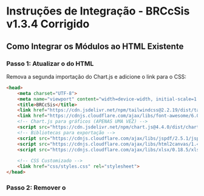 # Instruções de Integração - BRCcSis v1.3.4 Corrigido

## Como Integrar os Módulos ao HTML Existente

### Passo 1: Atualizar o <head> do HTML

Remova a segunda importação do Chart.js e adicione o link para o CSS:

```html
<head>
    <meta charset="UTF-8">
    <meta name="viewport" content="width=device-width, initial-scale=1.0">
    <title>BRCcSis</title>
    <link href="https://cdn.jsdelivr.net/npm/tailwindcss@2.2.19/dist/tailwind.min.css" rel="stylesheet">
    <link href="https://cdnjs.cloudflare.com/ajax/libs/font-awesome/6.0.0/css/all.min.css" rel="stylesheet">
    <!-- Chart.js para gráficos (APENAS UMA VEZ) -->
    <script src="https://cdn.jsdelivr.net/npm/chart.js@4.4.0/dist/chart.umd.js"></script>
    <!-- Bibliotecas para exportação -->
    <script src="https://cdnjs.cloudflare.com/ajax/libs/jspdf/2.5.1/jspdf.umd.min.js"></script>
    <script src="https://cdnjs.cloudflare.com/ajax/libs/html2canvas/1.4.1/html2canvas.min.js"></script>
    <script src="https://cdnjs.cloudflare.com/ajax/libs/xlsx/0.18.5/xlsx.full.min.js"></script>
    
    <!-- CSS Customizado -->
    <link href="css/styles.css" rel="stylesheet">
</head>
```

### Passo 2: Remover o <style> inline

Remova todo o bloco `<style>` do HTML, pois os estilos agora estão em `css/styles.css`.

### Passo 3: Remover estilos inline dos canvas

Encontre todos os elementos `<canvas>` e remova o atributo `style`:

**Antes:**
```html
<canvas id="chart-empresas-regiao" width="400" height="300" style="width: 100%; height: 300px;"></canvas>
```

**Depois:**
```html
<div class="chart-container">
    <canvas id="chart-empresas-regiao"></canvas>
</div>
```

### Passo 4: Remover todo o JavaScript inline

Encontre e remova todo o bloco `<script>` que contém o JavaScript (geralmente no final do arquivo, antes do `</body>`).

### Passo 5: Adicionar imports dos módulos

Adicione os imports dos módulos JavaScript no final do `<body>`, **ANTES** do `</body>`:

```html
    <!-- Módulos JavaScript -->
    <script src="js/api.js"></script>
    <script src="js/utils.js"></script>
    <script src="js/ui.js"></script>
    <script src="js/dashboard.js"></script>
    <script src="js/empresas.js"></script>
    <script src="js/cotacoes.js"></script>
    <script src="js/analytics.js"></script>
    <script src="js/main.js"></script>
</body>
</html>
```

### Passo 6: Unificar footers

Se houver dois elementos `<footer>`, mantenha apenas um:

```html
<footer class="gradient-bg text-white py-6 mt-12">
    <div class="container mx-auto px-6 text-center">
        <p>&copy; 2024 BRCcSis - Sistema de Gestão Logística</p>
        <p class="text-sm text-green-200 mt-2">Desenvolvido por BRChina</p>
    </div>
</footer>
```

### Passo 7: Adicionar classes aos botões de cotação

Adicione a classe `btn-cotacao` aos botões de cotação para garantir a cor laranja:

```html
<button id="btn-solicitar-cotacao" class="btn-cotacao flex items-center justify-center p-4 text-white rounded-lg transition-colors">
    <i class="fas fa-calculator mr-2"></i>
    Solicitar Cotação
</button>
```

## Estrutura Final de Diretórios

```
src/static/
├── index.html (HTML refatorado)
├── logo-brchina.png
├── css/
│   └── styles.css
└── js/
    ├── api.js
    ├── utils.js
    ├── ui.js
    ├── dashboard.js
    ├── empresas.js
    ├── cotacoes.js
    ├── analytics.js
    └── main.js
```

## Verificação

Após a integração, verifique:

1. ✅ Console do navegador sem erros
2. ✅ Dashboard carrega corretamente
3. ✅ Navegação entre seções funciona
4. ✅ Botões de cotação estão laranja
5. ✅ Gráficos são renderizados
6. ✅ Formulários funcionam

## Solução de Problemas

### Problema: "API is not defined"
**Solução**: Verifique se `api.js` está sendo carregado antes dos outros módulos.

### Problema: "Utils is not defined"
**Solução**: Verifique se `utils.js` está sendo carregado antes dos módulos que o utilizam.

### Problema: Botões de cotação não estão laranja
**Solução**: Adicione a classe `btn-cotacao` aos botões ou verifique se `styles.css` está sendo carregado.

### Problema: Gráficos não aparecem
**Solução**: Verifique se Chart.js está carregado e se os canvas estão dentro de `.chart-container`.

## Suporte

Para dúvidas, consulte o README.md ou entre em contato com a equipe de desenvolvimento.
